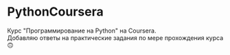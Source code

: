 # PythonCoursera
Курс "Программирование на Python" на Coursera.  
Добавляю ответы на практические задания по мере прохождения курса 🙃
